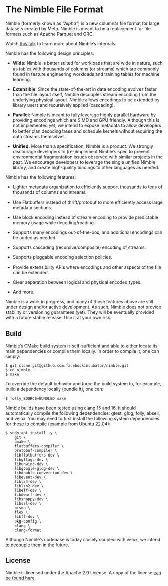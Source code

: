# The Nimble File Format

Nimble (formerly known as _“Alpha”_) is a new columnar file format for large
datasets created by Meta. Nimble is meant to be a replacement for file formats
such as Apache Parquet and ORC.

Watch [this talk](https://www.youtube.com/watch?v=bISBNVtXZ6M) to learn more
about Nimble’s internals.

Nimble has the following design principles:

- **Wide:** Nimble is better suited for workloads that are wide in nature, such
  as tables with thousands of columns (or streams) which are commonly found in
  feature engineering workloads and training tables for machine learning.

- **Extensible:** Since the state-of-the-art in data encoding evolves faster
  than the file layout itself, Nimble decouples stream encoding from the
  underlying physical layout. Nimble allows encodings to be extended by library
  users and recursively applied (cascading).

- **Parallel:** Nimble is meant to fully leverage highly parallel hardware by
  providing encodings which are SIMD and GPU friendly. Although this is not
  implemented yet, we intend to expose metadata to allow developers to better
  plan decoding trees and schedule kernels without requiring the data streams
  themselves.

- **Unified:** More than a specification, Nimble is a product. We strongly
  discourage developers to (re-)implement Nimble’s spec to prevent environmental
  fragmentation issues observed with similar projects in the past. We encourage
  developers to leverage the single unified Nimble library, and create
  high-quality bindings to other languages as needed.

Nimble has the following features:

- Lighter metadata organization to efficiently support thousands to tens of
  thousands of columns and streams.

- Use Flatbuffers instead of thrift/protobuf to more efficiently access large
  metadata sections.

- Use block encoding instead of stream encoding to provide predictable memory
  usage while decoding/reading.

- Supports many encodings out-of-the-box, and additional encodings can be added
  as needed.

- Supports cascading (recursive/composite) encoding of streams.

- Supports pluggable encoding selection policies.

- Provide extensibility APIs where encodings and other aspects of the file can
  be extended.

- Clear separation between logical and physical encoded types.

- And more.

Nimble is a work in progress, and many of these features above are still under
design and/or active development. As such, Nimble does not provide stability or
versioning guarantees (yet). They will be eventually provided with a future
stable release. Use it at your own risk.

## Build

Nimble’s CMake build system is self-sufficient and able to either locate its
main dependencies or compile them locally. In order to compile it, one can
simply:

```shell
$ git clone git@github.com:facebookincubator/nimble.git
$ cd nimble
$ make
```

To override the default behavior and force the build system to, for example,
build a dependency locally (bundle it), one can:

```shell
$ folly_SOURCE=BUNDLED make
```

Nimble builds have been tested using clang 15 and 16. It should automatically
compile the following dependencies: gtest, glog, folly, abseil, and velox. You
may need to first install the following system dependencies for these to compile
(example from Ubuntu 22.04):

```shell
$ sudo apt install -y \
    git \
    cmake \
    flatbuffers-compiler \
    protobuf-compiler \
    libflatbuffers-dev \
    libgflags-dev \
    libunwind-dev \
    libgoogle-glog-dev \
    libdouble-conversion-dev \
    libevent-dev \
    liblz4-dev \
    liblzo2-dev \
    libelf-dev \
    libdwarf-dev \
    libsnappy-dev \
    libssl-dev \
    bison \
    flex \
    libfl-dev \
    pkg-config \
    clang \
    clang-format
```

Although Nimble’s codebase is today closely coupled with velox, we intend to
decouple them in the future.

## License

Nimble is licensed under the Apache 2.0 License. A copy of the license
[can be found here.](LICENSE)

